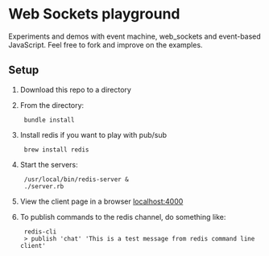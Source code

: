 Web Sockets playground
===========

Experiments and demos with event machine, web_sockets and event-based JavaScript. Feel free to fork and improve on the examples.

## Setup

1. Download this repo to a directory
2. From the directory:

        bundle install

3. Install redis if you want to play with pub/sub

        brew install redis

4. Start the servers:

        /usr/local/bin/redis-server &
        ./server.rb

5. View the client page in a browser [localhost:4000](http://localhost:4000)

6. To publish commands to the redis channel, do something like:

        redis-cli
        > publish 'chat' 'This is a test message from redis command line client'
